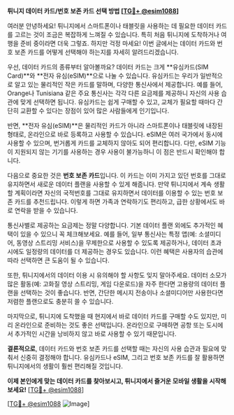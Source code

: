 **튀니지 데이터 카드/번호 보존 카드 선택 방법 [[TG💪+ @esim1088](https://t.me/s/esim1088)]**

여러분 안녕하세요! 튀니지에서 스마트폰이나 태블릿을 사용하는 데 필요한 데이터 카드를 고르는 것이 조금은 복잡하게 느껴질 수 있습니다. 특히 처음 튀니지에 도착하거나 여행을 준비 중이라면 더욱 그렇죠. 하지만 걱정 마세요! 이번 글에서는 데이터 카드와 번호 보존 카드를 어떻게 선택해야 하는지를 자세히 알려드리겠습니다.

우선, 데이터 카드의 종류부터 알아볼까요? 데이터 카드는 크게 **유심카드(SIM Card)**와 **전자 유심(eSIM)**으로 나눌 수 있습니다. 유심카드는 우리가 일반적으로 알고 있는 물리적인 작은 카드를 말하며, 다양한 통신사에서 제공합니다. 예를 들어, Orange나 Tunisiana 같은 주요 통신사는 각각 다른 요금제를 제공하니 자신의 사용 습관에 맞게 선택하면 됩니다. 유심카드는 쉽게 구매할 수 있고, 교체가 필요할 때마다 간단히 교환할 수 있다는 장점이 있어 많은 사람들에게 인기입니다.

반면, **전자 유심(eSIM)**은 물리적인 카드가 아니라 스마트폰이나 태블릿에 내장된 형태로, 온라인으로 바로 등록하고 사용할 수 있습니다. eSIM은 여러 국가에서 동시에 사용할 수 있으며, 번거롭게 카드를 교체하지 않아도 되어 편리합니다. 다만, eSIM 기능이 지원되지 않는 기기를 사용하는 경우 사용이 불가능하니 이 점은 반드시 확인해야 합니다.

다음으로 중요한 것은 **번호 보존 카드**입니다. 이 카드는 이미 가지고 있던 번호를 그대로 유지하면서 새로운 데이터 플랜을 사용할 수 있게 해줍니다. 만약 튀니지에서 계속 생활할 계획이라면 자신의 국적번호를 그대로 유지하면서 데이터를 이용할 수 있는 번호 보존 카드를 추천드립니다. 이렇게 하면 가족과 연락하기도 편리하고, 급한 상황에서도 바로 연락을 받을 수 있습니다.

통신사별로 제공하는 요금제는 정말 다양합니다. 기본 데이터 플랜 외에도 추가적인 혜택이 있을 수 있으니 꼭 체크해보세요. 예를 들어, 일부 통신사는 특정 앱(예: 소셜미디어, 동영상 스트리밍 서비스)을 무제한으로 사용할 수 있도록 제공하거나, 데이터 초과 시에도 일정량의 데이터를 더 제공하는 경우도 있습니다. 이런 혜택은 사용자의 습관에 따라 선택하면 큰 도움이 될 수 있습니다.

또한, 튀니지에서의 데이터 이용 시 유의해야 할 사항도 잊지 말아주세요. 데이터 소모가 많은 활동(예: 고화질 영상 스트리밍, 게임 다운로드)을 자주 한다면 고용량의 데이터 플랜을 선택하는 것이 좋습니다. 반면, 간단한 메시지 전송이나 소셜미디어만 사용한다면 저렴한 플랜으로도 충분히 쓸 수 있습니다.

마지막으로, 튀니지에 도착했을 때 현지에서 바로 데이터 카드를 구매할 수도 있지만, 미리 온라인으로 준비하는 것도 좋은 선택입니다. 온라인으로 구매하면 공항 또는 도시에서 추가적인 시간을 낭비하지 않고 바로 사용할 수 있기 때문입니다.

**결론적으로**, 데이터 카드와 번호 보존 카드를 선택할 때는 자신의 사용 습관과 필요에 맞춰서 신중히 결정해야 합니다. 유심카드나 eSIM, 그리고 번호 보존 카드를 잘 활용하면 튀니지에서의 생활이 훨씬 편리해질 것입니다.

**이제 본인에게 맞는 데이터 카드를 찾아보시고, 튀니지에서 즐거운 모바일 생활을 시작해보세요!** [[TG💪+ @esim1088](https://t.me/s/esim1088)]

[[TG💪+ @esim1088](https://t.me/s/esim1088) ![Image](https://i.postimg.cc/Y0z9fWf4/image.png)]